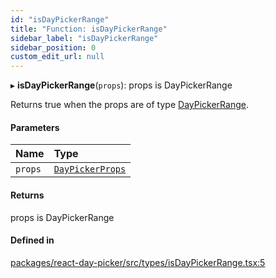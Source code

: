 ```yaml
---
id: "isDayPickerRange"
title: "Function: isDayPickerRange"
sidebar_label: "isDayPickerRange"
sidebar_position: 0
custom_edit_url: null
---
```


▸ **isDayPickerRange**(`props`): props is DayPickerRange

Returns true when the props are of type [DayPickerRange](../interfaces/DayPickerRange).

#### Parameters

| Name | Type |
| :------ | :------ |
| `props` | [`DayPickerProps`](../types/DayPickerProps) |

#### Returns

props is DayPickerRange

#### Defined in

[packages/react-day-picker/src/types/isDayPickerRange.tsx:5](https://github.com/gpbl/react-day-picker/blob/6bc3b9d0/packages/react-day-picker/src/types/isDayPickerRange.tsx#L5)
